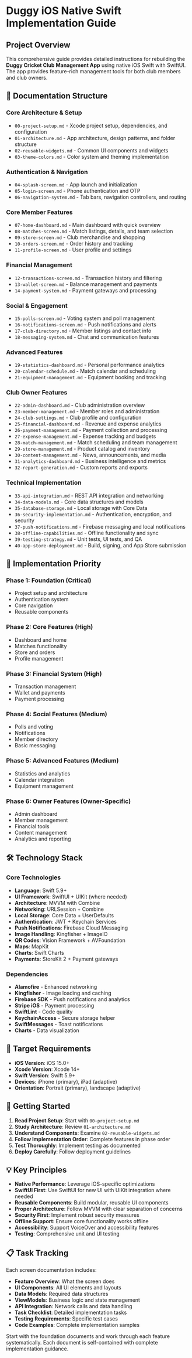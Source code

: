 # Duggy iOS Native Swift Implementation Guide

## Project Overview

This comprehensive guide provides detailed instructions for rebuilding the **Duggy Cricket Club Management App** using native iOS Swift with SwiftUI. The app provides feature-rich management tools for both club members and club owners.

## 📁 Documentation Structure

### Core Architecture & Setup
- `00-project-setup.md` - Xcode project setup, dependencies, and configuration
- `01-architecture.md` - App architecture, design patterns, and folder structure
- `02-reusable-widgets.md` - Common UI components and widgets
- `03-theme-colors.md` - Color system and theming implementation

### Authentication & Navigation
- `04-splash-screen.md` - App launch and initialization
- `05-login-screen.md` - Phone authentication and OTP
- `06-navigation-system.md` - Tab bars, navigation controllers, and routing

### Core Member Features
- `07-home-dashboard.md` - Main dashboard with quick overview
- `08-matches-screen.md` - Match listings, details, and team selection
- `09-store-screen.md` - Club merchandise and shopping
- `10-orders-screen.md` - Order history and tracking
- `11-profile-screen.md` - User profile and settings

### Financial Management
- `12-transactions-screen.md` - Transaction history and filtering
- `13-wallet-screen.md` - Balance management and payments
- `14-payment-system.md` - Payment gateways and processing

### Social & Engagement
- `15-polls-screen.md` - Voting system and poll management
- `16-notifications-screen.md` - Push notifications and alerts
- `17-club-directory.md` - Member listings and contact info
- `18-messaging-system.md` - Chat and communication features

### Advanced Features
- `19-statistics-dashboard.md` - Personal performance analytics
- `20-calendar-schedule.md` - Match calendar and scheduling
- `21-equipment-management.md` - Equipment booking and tracking

### Club Owner Features
- `22-admin-dashboard.md` - Club administration overview
- `23-member-management.md` - Member roles and administration
- `24-club-settings.md` - Club profile and configuration
- `25-financial-dashboard.md` - Revenue and expense analytics
- `26-payment-management.md` - Payment collection and processing
- `27-expense-management.md` - Expense tracking and budgets
- `28-match-management.md` - Match scheduling and team management
- `29-store-management.md` - Product catalog and inventory
- `30-content-management.md` - News, announcements, and media
- `31-analytics-dashboard.md` - Business intelligence and metrics
- `32-report-generation.md` - Custom reports and exports

### Technical Implementation
- `33-api-integration.md` - REST API integration and networking
- `34-data-models.md` - Core data structures and models
- `35-database-storage.md` - Local storage with Core Data
- `36-security-implementation.md` - Authentication, encryption, and security
- `37-push-notifications.md` - Firebase messaging and local notifications
- `38-offline-capabilities.md` - Offline functionality and sync
- `39-testing-strategy.md` - Unit tests, UI tests, and QA
- `40-app-store-deployment.md` - Build, signing, and App Store submission

## 🎯 Implementation Priority

### Phase 1: Foundation (Critical)
- Project setup and architecture
- Authentication system
- Core navigation
- Reusable components

### Phase 2: Core Features (High)
- Dashboard and home
- Matches functionality
- Store and orders
- Profile management

### Phase 3: Financial System (High)
- Transaction management
- Wallet and payments
- Payment processing

### Phase 4: Social Features (Medium)
- Polls and voting
- Notifications
- Member directory
- Basic messaging

### Phase 5: Advanced Features (Medium)
- Statistics and analytics
- Calendar integration
- Equipment management

### Phase 6: Owner Features (Owner-Specific)
- Admin dashboard
- Member management
- Financial tools
- Content management
- Analytics and reporting

## 🛠 Technology Stack

### Core Technologies
- **Language**: Swift 5.9+
- **UI Framework**: SwiftUI + UIKit (where needed)
- **Architecture**: MVVM with Combine
- **Networking**: URLSession + Combine
- **Local Storage**: Core Data + UserDefaults
- **Authentication**: JWT + Keychain Services
- **Push Notifications**: Firebase Cloud Messaging
- **Image Handling**: Kingfisher + ImageIO
- **QR Codes**: Vision Framework + AVFoundation
- **Maps**: MapKit
- **Charts**: Swift Charts
- **Payments**: StoreKit 2 + Payment gateways

### Dependencies
- **Alamofire** - Enhanced networking
- **Kingfisher** - Image loading and caching
- **Firebase SDK** - Push notifications and analytics
- **Stripe iOS** - Payment processing
- **SwiftLint** - Code quality
- **KeychainAccess** - Secure storage helper
- **SwiftMessages** - Toast notifications
- **Charts** - Data visualization

## 📱 Target Requirements

- **iOS Version**: iOS 15.0+
- **Xcode Version**: Xcode 14+
- **Swift Version**: Swift 5.9+
- **Devices**: iPhone (primary), iPad (adaptive)
- **Orientation**: Portrait (primary), landscape (adaptive)

## 🚀 Getting Started

1. **Read Project Setup**: Start with `00-project-setup.md`
2. **Study Architecture**: Review `01-architecture.md`
3. **Understand Components**: Examine `02-reusable-widgets.md`
4. **Follow Implementation Order**: Complete features in phase order
5. **Test Thoroughly**: Implement testing as documented
6. **Deploy Carefully**: Follow deployment guidelines

## 💡 Key Principles

- **Native Performance**: Leverage iOS-specific optimizations
- **SwiftUI First**: Use SwiftUI for new UI with UIKit integration where needed
- **Reusable Components**: Build modular, reusable UI components
- **Proper Architecture**: Follow MVVM with clear separation of concerns
- **Security First**: Implement robust security measures
- **Offline Support**: Ensure core functionality works offline
- **Accessibility**: Support VoiceOver and accessibility features
- **Testing**: Comprehensive unit and UI testing

## 📋 Task Tracking

Each screen documentation includes:
- **Feature Overview**: What the screen does
- **UI Components**: All UI elements and layouts
- **Data Models**: Required data structures
- **ViewModels**: Business logic and state management
- **API Integration**: Network calls and data handling
- **Task Checklist**: Detailed implementation tasks
- **Testing Requirements**: Specific test cases
- **Code Examples**: Complete implementation samples

Start with the foundation documents and work through each feature systematically. Each document is self-contained with complete implementation guidance.